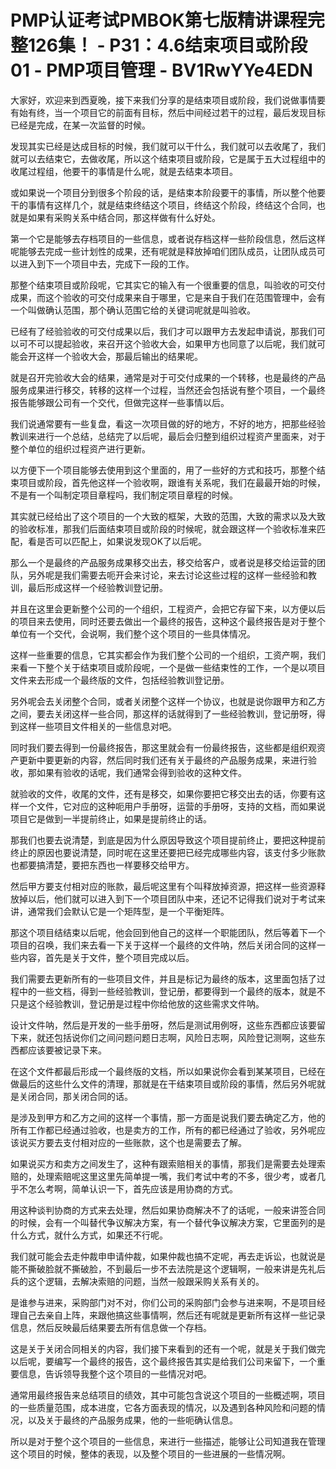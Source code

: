 # PMP认证考试PMBOK第七版精讲课程完整126集！ - P31：4.6结束项目或阶段01 - PMP项目管理 - BV1RwYYe4EDN

大家好，欢迎来到西夏晚，接下来我们分享的是结束项目或阶段，我们说做事情要有始有终，当一个项目它的前面有目标，然后中间经过若干的过程，最后发现目标已经是完成，在某一次监督的时候。

发现其实已经是达成目标的时候，我们就可以干什么，我们就可以去收尾了，我们就可以去结束它，去做收尾，所以这个结束项目或阶段，它是属于五大过程组中的收尾过程组，他要干的事情是什么呢，就是去结束本项目。

或如果说一个项目分到很多个阶段的话，是结束本阶段要干的事情，所以整个他要干的事情有这样几个，就是结束终结这个项目，终结这个阶段，终结这个合同，也就是如果有采购关系中结合同，那这样做有什么好处。

第一个它是能够去存档项目的一些信息，或者说存档这样一些阶段信息，然后这样呢能够去完成一些计划性的成果，还有呢就是释放掉咱们团队成员，让团队成员可以进入到下一个项目中去，完成下一段的工作。

那整个结束项目或阶段呢，它其实它的输入有一个很重要的信息，叫验收的可交付成果，而这个验收的可交付成果来自于哪里，它是来自于我们在范围管理中，会有一个叫做确认范围，那个确认范围它给的关键词呢就是叫验收。

已经有了经验验收的可交付成果以后，我们才可以跟甲方去发起申请说，那我们可以可不可以提起验收，来召开这个验收大会，如果甲方也同意了以后呢，我们就可能会开这样一个验收大会，那最后输出的结果呢。

就是召开完验收大会的结果，通常是对于可交付成果的一个转移，也是最终的产品服务成果进行移交，转移的这样一个过程，当然还会包括说有整个项目，一个最终报告能够跟公司有一个交代，但做完这样一些事情以后。

我们说通常要有一些复盘，看这一次项目做的好的地方，不好的地方，把那些经验教训来进行一个总结，总结完了以后呢，最后会归整到组织过程资产里面来，对于整个单位的组织过程资产进行更新。

以方便下一个项目能够去使用到这个里面的，用了一些好的方式和技巧，那整个结束项目或阶段，首先他这样一个验收啊，跟谁有关系呢，我们在最最开始的时候，不是有一个叫制定项目章程吗，我们制定项目章程的时候。

其实就已经给出了这个项目的一个大致的框架，大致的范围，大致的需求以及大致的验收标准，那我们后面结束项目或阶段的时候呢，就会跟这样一个验收标准来匹配，看是否可以匹配上，如果说发现OK了以后呢。

那么一个是最终的产品服务成果移交出去，移交给客户，或者说是移交给运营的团队，另外呢是我们需要去呃开会来讨论，来去讨论这些过程的这样一些经验和教训，最后形成这样一个经验教训登记册。

并且在这里会更新整个公司的一个组织，工程资产，会把它存留下来，以方便以后的项目来去使用，同时还要去做出一个最终的报告，这种这个最终报告是对于整个单位有一个交代，会说啊，我们整个这个项目的一些具体情况。

这样一些重要的信息，它其实都会作为我们整个公司的一个组织，工资产啊，我们来看一下整个关于结束项目或阶段呢，一个是做一些结束性的工作，一个是以项目文件来去形成一个最终版的文件，包括经验教训登记册。

另外呢会去关闭整个合同，或者关闭整个这样一个协议，也就是说你跟甲方和乙方之间，要去关闭这样一些合同，那这样的话就得到了一些经验教训，登记册呀，得到这样一些项目文件相关的一些信息对吧。

同时我们要去得到一份最终报告，那这里就会有一份最终报告，这些都是组织观资产更新中要更新的内容，然后同时我们还有关于最终的产品服务成果，来进行验收，那如果有验收的话呢，我们通常会得到验收的这种文件。

就验收的文件，收尾的文件，还有是移交，如果你要把它移交出去的话，你要有这样一个文件，它对应的这种呃用户手册呀，运营的手册呀，支持的文档，而如果说项目它是做到一半提前终止，如果是提前终止的话。

那我们也要去说清楚，到底是因为什么原因导致这个项目提前终止，要把这种提前终止的原因也要说清楚，同时呢在这里还要把已经完成哪些内容，该支付多少账款也都要搞清楚，要把东西也一样要移交给甲方。

然后甲方要支付相对应的账款，最后呢这里有个叫释放掉资源，把这样一些资源释放掉以后，他们就可以进入到下一个项目团队中来，还记不记得我们说对于考试来讲，通常我们会默认它是一个矩阵型，是一个平衡矩阵。

那这个项目结结束以后呢，他会回到他自己的这样一个职能团队，然后等着下一个项目的召唤，我们来去看一下关于这样一个最终的文件呐，然后关闭合同的这样一些内容，首先是关于文件，整个项目完成以后。

我们需要去更新所有的一些项目文件，并且是标记为最终的版本，这里面包括了过程中的一些文档，得到一些经验教训，登记册，都要得到一个最终的版本，就是不只是这个经验教训，登记册是过程中你给他放的这些需求文件呐。

设计文件呐，然后是开发的一些手册呀，然后是测试用例呀，这些东西都应该要留下来，就还包括说你们之间问题问题日志啊，风险日志啊，风险登记测啊，这些东西都应该要被记录下来。

在这个文件都最后形成一个最终版的文档，所以如果说你会看到某某项目，已经在做最后的这些什么文件的清理，那就是在干结束项目或阶段的事情，然后另外呢就是关闭合同，那关闭合同的话。

是涉及到甲方和乙方之间的这样一个事情，那一方面是说我们要去确定乙方，他的所有工作都已经通过验收，也是卖方的工作，所有的都已经通过了验收，另外呢应该说买方要去支付相对应的一些账款，这个也是需要去了解。

如果说买方和卖方之间发生了，这种有跟索赔相关的事情，那我们是需要去处理索赔的，处理索赔呢这里这里先简单提一嘴，我们考试中考的不多，很少考，或者几乎不怎么考啊，简单认识一下，首先应该是用协商的方式。

用这种谈判协商的方式来去处理，然后如果协商解决不了的话呢，一般来讲签合同的时候，会有一个叫替代争议解决方案，有一个替代争议解决方案，它里面列的是什么方式，就什么方式，如果还不行呢。

我们就可能会去走仲裁申申请仲裁，如果仲裁也搞不定呢，再去走诉讼，也就说是能不撕破脸就不撕破脸，不到最后一步不去法院是这个逻辑啊，一般来讲是先礼后兵的这个逻辑，去解决索赔的问题，当然一般跟采购关系有关的。

是谁参与进来，采购部门对不对，你们公司的采购部门会参与进来啊，不是项目经理自己去亲自上阵，来跟他搞这些事情啊，然后还有呢就是更新所有这样一些记录信息，然后反映最后结果要去所有信息做一个存档。

这是关于关闭合同相关的内容，我们接下来看到的还有一个呢，就是关于我们做完以后呢，要编写一个最终的报告，这个最终报告其实是给我们公司来留下，一个重要信息，告诉领导我整个这个项目的一些情况对吧。

通常用最终报告来总结项目的绩效，其中可能包含说这个项目的一些概述啊，项目的一些质量范围，成本进度，它各方面表现的情况，以及遇到各种风险和问题的情况，以及关于最终的产品服务成果，他的一些呃确认信息。

所以是对于整个这个项目的一些信息，来进行一些描述，能够让公司知道我在管理这个项目的时候，整体的表现，以及整个项目的一些进展的一些情况啊。

